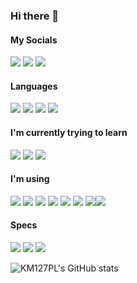 ### Hi there 👋

#### My Socials

<img src="https://img.shields.io/badge/Discord-7289DA?style=for-the-badge&logo=discord&logoColor=white" href="https://dsc.gg/km127pl" /> <img src="https://img.shields.io/badge/Twitter-1DA1F2?style=for-the-badge&logo=twitter&logoColor=white" href="https://twitter.com/km127pl" /> <img src="https://img.shields.io/badge/Reddit-FF4500?style=for-the-badge&logo=reddit&logoColor=white" href="https://reddit.com/u/km127pl" />

#### Languages

<img src="https://img.shields.io/badge/JavaScript-F7DF1E?style=for-the-badge&logo=javascript&logoColor=black" /> <img src="https://img.shields.io/badge/TypeScript-007ACC?style=for-the-badge&logo=typescript&logoColor=white" /> <img src="https://img.shields.io/badge/C-00599C?style=for-the-badge&logo=c&logoColor=white" /> <img src="https://img.shields.io/badge/Java-ED8B00?style=for-the-badge&logo=java&logoColor=white" />

#### I'm currently trying to learn

<img src="https://img.shields.io/badge/TypeScript-007ACC?style=for-the-badge&logo=typescript&logoColor=white" /> <img src="https://img.shields.io/badge/C%2B%2B-00599C?style=for-the-badge&logo=c%2B%2B&logoColor=white" /> <img src="https://img.shields.io/badge/PHP-777BB4?style=for-the-badge&logo=php&logoColor=white" />

#### I'm using

<img src="https://img.shields.io/badge/Node.js-43853D?style=for-the-badge&logo=node.js&logoColor=white" /> <img src="https://img.shields.io/badge/Express.js-000000?style=for-the-badge&logo=express&logoColor=white" /> <img src="https://img.shields.io/badge/Bootstrap-563D7C?style=for-the-badge&logo=bootstrap&logoColor=white" /> <img src="https://img.shields.io/badge/Material--UI-0081CB?style=for-the-badge&logo=material-ui&logoColor=white" /> <img src="https://img.shields.io/badge/Nginx-009639?style=for-the-badge&logo=nginx&logoColor=white" /> <img src="https://img.shields.io/badge/Windows-0078D6?style=for-the-badge&logo=windows&logoColor=white" /> <img src="https://img.shields.io/badge/Visual_Studio_Code-0078D4?style=for-the-badge&logo=visual%20studio%20code&logoColor=white" /><img src="https://img.shields.io/badge/Intellij_IDEA-960386?style=for-the-badge&logo=Atom&logoColor=white"/>

#### Specs

<img src="https://img.shields.io/badge/NVIDIA-GT730-76B900?style=for-the-badge&logo=nvidia&logoColor=white" /> <img src="https://img.shields.io/badge/Intel-Core_i3_7th-0071C5?style=for-the-badge&logo=intel&logoColor=white" /> <img src="https://img.shields.io/badge/RAM-12GB_DDR4-b8161c?style=for-the-badge&logo=facebook-gaming&logoColor=white" />


![KM127PL's GitHub stats](https://github-readme-stats.vercel.app/api?username=km127pl&show_icons=true&theme=dracula)
